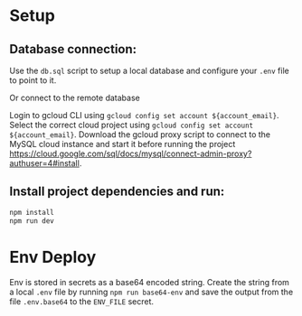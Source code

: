 # Setup

## Database connection:

Use the `db.sql` script to setup a local database and configure your `.env` file to point to it.

Or connect to the remote database

Login to gcloud CLI using `gcloud config set account ${account_email}`. Select the correct cloud project using `gcloud config set account ${account_email}`. Download the gcloud proxy script to connect to the MySQL cloud instance and start it before running the project https://cloud.google.com/sql/docs/mysql/connect-admin-proxy?authuser=4#install.


## Install project dependencies and run:
```sh
npm install
npm run dev
```

# Env Deploy

Env is stored in secrets as a base64 encoded string. Create the string from a local `.env` file by running `npm run base64-env` and save the output from the file `.env.base64` to the `ENV_FILE` secret.
